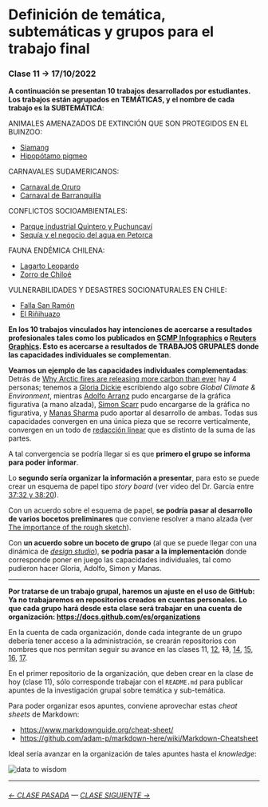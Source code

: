 # Definición de temática, subtemáticas y grupos para el trabajo final

###  Clase 11 → 17/10/2022

**A continuación se presentan 10 trabajos desarrollados por estudiantes. Los trabajos están agrupados en TEMÁTICAS, y el nombre de cada trabajo es la SUBTEMÁTICA**:

ANIMALES AMENAZADOS DE EXTINCIÓN QUE SON PROTEGIDOS EN EL BUINZOO: 

- [Siamang](https://siamang-infografia.github.io/final/)
- [Hipopótamo pigmeo](https://hipopotamo-pigmeo.github.io/final/)

CARNAVALES SUDAMERICANOS:

- [Carnaval de Oruro](https://orurocarnaval.github.io/Examen/)
- [Carnaval de Barranquilla](https://carnavaldebarranquilla.github.io/examen/)

CONFLICTOS SOCIOAMBIENTALES:

- [Parque industrial Quintero y Puchuncaví](https://personas-de-sacrificio.github.io/examen/)
- [Sequía y el negocio del agua en Petorca](https://paltorcas.github.io/examen/)

FAUNA ENDÉMICA CHILENA:

- [Lagarto Leopardo](https://lagarto-leopardo.github.io/entrega-final/)
- [Zorro de Chiloé](https://zorrodechiloe-infodigital.github.io/Zorro_de_Chiloe/)

VULNERABILIDADES Y DESASTRES SOCIONATURALES EN CHILE:

- [Falla San Ramón](https://fallasanramon-infografiadigital.github.io/entrega_final/)
- [El Riñihuazo](https://infografia-digital.github.io/rinihuazo-final/)


**En los 10 trabajos vinculados hay intenciones de acercarse a resultados profesionales tales como los publicados en [SCMP Infographics](https://www.scmp.com/infographic/) o [Reuters Graphics](https://graphics.reuters.com/). Esto es acercarse a resultados de TRABAJOS GRUPALES donde las capacidades individuales se complementan**. 

**Veamos un ejemplo de las capacidades individuales complementadas**: Detrás de [Why Arctic fires are releasing more carbon than ever](https://graphics.reuters.com/CLIMATE-CHANGE/WILDFIRE-EMISSIONS/zjvqkrwmnvx/) hay 4 personas; tenemos a [Gloria Dickie](https://twitter.com/GloriaDickie) escribiendo algo sobre *Global Climate & Environment*, mientras [Adolfo Arranz](https://twitter.com/adolfux) pudo encargarse de la gráfica figurativa (a mano alzada), [Simon Scarr](http://www.simonscarr.com/) pudo encargarse de la gráfica no figurativa, y [Manas Sharma](https://www.linkedin.com/in/manas-sharma-69b516179/) pudo aportar al desarrollo de ambas. Todas sus capacidades convergen en una única pieza que se recorre verticalmente, convergen en un todo de [redacción linear](https://www.youtube.com/watch?v=iEB3oILm-qQ&t=2010s) que es distinto de la suma de las partes.

A tal convergencia se podría llegar si es que **primero el grupo se informa para poder informar**. 

Lo **segundo sería organizar la información a presentar**, para esto se puede crear un esquema de papel tipo *story board* (ver video del Dr. García entre [37:32 y 38:20](https://youtu.be/iEB3oILm-qQ?t=2252)).

Con un acuerdo sobre el esquema de papel, **se podría pasar al desarrollo de varios bocetos preliminares** que conviene resolver a mano alzada (ver [The importance of the rough sketch](https://www.behance.net/gallery/37869347/Infographics-The-importance-of-the-rough-sketch)).

Con **un acuerdo sobre un boceto de grupo** (al que se puede llegar con una dinámica de [*design studio*](https://medium.com/@jc.stories/lean-ux-running-a-design-studio-8c0c94ae69d4)), **se podría pasar a la implementación** donde corresponde poner en juego las capacidades individuales, tal como pudieron hacer Gloria, Adolfo, Simon y Manas.

- - - - - - - - - - 

**Por tratarse de un trabajo grupal, haremos un ajuste en el uso de GitHub: Ya no trabajaremos en repositorios creados en cuentas personales. Lo que cada grupo hará desde esta clase será trabajar en una cuenta de organización: https://docs.github.com/es/organizations**

En la cuenta de cada organización, donde cada integrante de un grupo debería tener acceso a la administración, se crearán repositorios con nombres que nos permitan seguir su avance en las clases 11, [12](https://github.com/profesorfaco/dno075-2022-2/tree/main/clase-12), ~~13~~, [14](https://github.com/profesorfaco/dno075-2022-2/tree/main/clase-14), [15](https://github.com/profesorfaco/dno075-2022-2/tree/main/clase-15), [16](https://github.com/profesorfaco/dno075-2022-2/tree/main/clase-16), [17](https://github.com/profesorfaco/dno075-2022-2/tree/main/clase-17).

En el primer repositorio de la organización, que deben crear en la clase de hoy (clase 11), sólo corresponde trabajar con el `README.md` para publicar apuntes de la investigación grupal sobre temática y sub-temática.

Para poder organizar esos apuntes, conviene aprovechar estas *cheat sheets* de Markdown:

- https://www.markdownguide.org/cheat-sheet/
- https://github.com/adam-p/markdown-here/wiki/Markdown-Cheatsheet

Ideal sería avanzar en la organización de tales apuntes hasta el *knowledge*:

![data to wisdom](https://dist.neo4j.com/wp-content/uploads/20180918102937/knowledge-insight-wisdom-2.png)

- - - - - - - - 

###### [← CLASE PASADA](https://github.com/profesorfaco/dno075-2022-2/tree/main/clase-09) — [CLASE SIGUIENTE →](https://github.com/profesorfaco/dno075-2022-2/tree/main/clase-12) 
